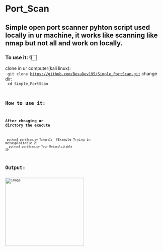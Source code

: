# Port_Scan
## Simple open port scanner pyhton script used locally in ur machine, it works like scanning like nmap but not all and work on locally.
### To use it: 👇🏻 </br>
clone in ur computer(kali linux): </br>
<code> git clone https://github.com/BesuDev195/Simple_PortScan.git</code>
change dir: </br>
<code> cd Simple_PortScan <code>

## How to use it: </br>
### After chnaging ur dirctory the execute </br>
<code> python3 portScan.py TargetIp </code>
#Example Trying in metasploitable 2: </br>
<code> python3 portScan.py Your Metasploitable IP </code>
## Output: </br>
<img width="250" height="217" alt="image" src="https://github.com/user-attachments/assets/c801d488-1773-4efb-b717-85339b5ff349" />



